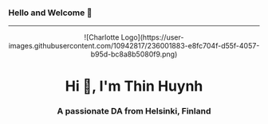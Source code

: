 ### Hello and Welcome 👋
---
<!--
**Susanhuynh/Susanhuynh** is a ✨ _special_ ✨ repository because its `README.md` (this file) appears on your GitHub profile.

Here are some ideas to get you started:

- 🔭 I’m currently working on ...
- 🌱 I’m currently learning ...
- 👯 I’m looking to collaborate on ...
- 🤔 I’m looking for help with ...
- 💬 Ask me about ...
- 📫 How to reach me: ...
- 😄 Pronouns: ...
- ⚡ Fun fact: ...
-->

<div align="center">
  ![Charlotte Logo](https://user-images.githubusercontent.com/10942817/236001883-e8fc704f-d55f-4057-b95d-bc8a8b5080f9.png)
</div>

<h1 align="center">Hi 👋, I'm Thin Huynh</h1>
<h3 align="center">A passionate DA from Helsinki, Finland</h3>
